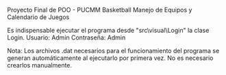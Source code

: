Proyecto Final de POO - PUCMM
Basketball
Manejo de Equipos y Calendario de Juegos

Es indispensable ejecutar el programa desde "src\visual\Login" la clase Login.
   Usuario: Admin
Contraseña: Admin

Nota: Los archivos .dat necesarios para el funcionamiento del programa se generan automáticamente al ejecutarlo por primera vez. No es necesario crearlos manualmente.